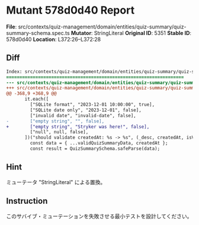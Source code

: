 # Mutant 578d0d40 Report

**File**: src/contexts/quiz-management/domain/entities/quiz-summary/quiz-summary-schema.spec.ts
**Mutator**: StringLiteral
**Original ID**: 5351
**Stable ID**: 578d0d40
**Location**: L372:26–L372:28

## Diff

```diff
Index: src/contexts/quiz-management/domain/entities/quiz-summary/quiz-summary-schema.spec.ts
===================================================================
--- src/contexts/quiz-management/domain/entities/quiz-summary/quiz-summary-schema.spec.ts	original
+++ src/contexts/quiz-management/domain/entities/quiz-summary/quiz-summary-schema.spec.ts	mutated #5351
@@ -368,9 +368,9 @@
       it.each([
         ["SQLite format", "2023-12-01 10:00:00", true],
         ["SQLite date only", "2023-12-01", false],
         ["invalid date", "invalid-date", false],
-        ["empty string", "", false],
+        ["empty string", "Stryker was here!", false],
         ["null", null, false],
       ])("should validate createdAt: %s -> %s", (_desc, createdAt, isValid) => {
         const data = { ...validQuizSummaryData, createdAt };
         const result = QuizSummarySchema.safeParse(data);
```

## Hint

ミューテータ "StringLiteral" による置換。

## Instruction

このサバイブ・ミューテーションを失敗させる最小テストを設計してください。
